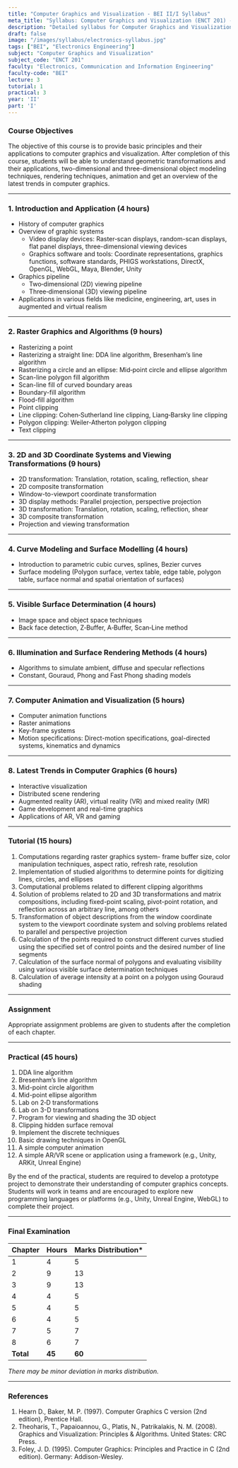 ```yaml
---
title: "Computer Graphics and Visualization - BEI II/I Syllabus"
meta_title: "Syllabus: Computer Graphics and Visualization (ENCT 201) - BEI Year 2 Part 1 | IOE Notes"
description: "Detailed syllabus for Computer Graphics and Visualization (ENCT 201), a second year, first part subject in the IOE BEI program."
draft: false
image: "/images/syllabus/electronics-syllabus.jpg"
tags: ["BEI", "Electronics Engineering"]
subject: "Computer Graphics and Visualization"
subject_code: "ENCT 201"
faculty: "Electronics, Communication and Information Engineering"
faculty-code: "BEI"
lecture: 3
tutorial: 1
practical: 3
year: 'II'
part: 'I'
---
```



### Course Objectives
The objective of this course is to provide basic principles and their applications to computer graphics and visualization. After completion of this course, students will be able to understand geometric transformations and their applications, two-dimensional and three-dimensional object modeling techniques, rendering techniques, animation and get an overview of the latest trends in computer graphics.

---

### 1. Introduction and Application (4 hours)
- History of computer graphics
- Overview of graphic systems
  - Video display devices: Raster‐scan displays, random-scan displays, flat panel displays, three-dimensional viewing devices
  - Graphics software and tools: Coordinate representations, graphics functions, software standards, PHIGS workstations, DirectX, OpenGL, WebGL, Maya, Blender, Unity
- Graphics pipeline
  - Two‐dimensional (2D) viewing pipeline
  - Three‐dimensional (3D) viewing pipeline
- Applications in various fields like medicine, engineering, art, uses in augmented and virtual realism

---

### 2. Raster Graphics and Algorithms (9 hours)
- Rasterizing a point
- Rasterizing a straight line: DDA line algorithm, Bresenham’s line algorithm
- Rasterizing a circle and an ellipse: Mid‐point circle and ellipse algorithm
- Scan-line polygon fill algorithm
- Scan-line fill of curved boundary areas
- Boundary-fill algorithm
- Flood-fill algorithm
- Point clipping
- Line clipping: Cohen‐Sutherland line clipping, Liang‐Barsky line clipping
- Polygon clipping: Weiler-Atherton polygon clipping
- Text clipping

---

### 3. 2D and 3D Coordinate Systems and Viewing Transformations (9 hours)
- 2D transformation: Translation, rotation, scaling, reflection, shear
- 2D composite transformation
- Window-to-viewport coordinate transformation
- 3D display methods: Parallel projection, perspective projection
- 3D transformation: Translation, rotation, scaling, reflection, shear
- 3D composite transformation
- Projection and viewing transformation

---

### 4. Curve Modeling and Surface Modelling (4 hours)
- Introduction to parametric cubic curves, splines, Bezier curves
- Surface modeling (Polygon surface, vertex table, edge table, polygon table, surface normal and spatial orientation of surfaces)

---

### 5. Visible Surface Determination (4 hours)
- Image space and object space techniques
- Back face detection, Z‐Buffer, A‐Buffer, Scan‐Line method

---

### 6. Illumination and Surface Rendering Methods (4 hours)
- Algorithms to simulate ambient, diffuse and specular reflections
- Constant, Gouraud, Phong and Fast Phong shading models

---

### 7. Computer Animation and Visualization (5 hours)
- Computer animation functions
- Raster animations
- Key-frame systems
- Motion specifications: Direct-motion specifications, goal-directed systems, kinematics and dynamics

---

### 8. Latest Trends in Computer Graphics (6 hours)
- Interactive visualization
- Distributed scene rendering
- Augmented reality (AR), virtual reality (VR) and mixed reality (MR)
- Game development and real-time graphics
- Applications of AR, VR and gaming

---

### Tutorial (15 hours)
1. Computations regarding raster graphics system- frame buffer size, color manipulation techniques, aspect ratio, refresh rate, resolution
2. Implementation of studied algorithms to determine points for digitizing lines, circles, and ellipses
3. Computational problems related to different clipping algorithms
4. Solution of problems related to 2D and 3D transformations and matrix compositions, including fixed-point scaling, pivot-point rotation, and reflection across an arbitrary line, among others
5. Transformation of object descriptions from the window coordinate system to the viewport coordinate system and solving problems related to parallel and perspective projection
6. Calculation of the points required to construct different curves studied using the specified set of control points and the desired number of line segments
7. Calculation of the surface normal of polygons and evaluating visibility using various visible surface determination techniques
8. Calculation of average intensity at a point on a polygon using Gouraud shading

---

### Assignment
Appropriate assignment problems are given to students after the completion of each chapter.

---

### Practical (45 hours)
1. DDA line algorithm
2. Bresenham’s line algorithm
3. Mid-point circle algorithm
4. Mid-point ellipse algorithm
5. Lab on 2‐D transformations
6. Lab on 3-D transformations
7. Program for viewing and shading the 3D object
8. Clipping hidden surface removal
9. Implement the discrete techniques
10. Basic drawing techniques in OpenGL
11. A simple computer animation
12. A simple AR/VR scene or application using a framework (e.g., Unity, ARKit, Unreal Engine)

By the end of the practical, students are required to develop a prototype project to demonstrate their understanding of computer graphics concepts. Students will work in teams and are encouraged to explore new programming languages or platforms (e.g., Unity, Unreal Engine, WebGL) to complete their project.

---

### Final Examination
| Chapter | Hours | Marks Distribution* |
|---------|-------|---------------------|
| 1       | 4     | 5                   |
| 2       | 9     | 13                  |
| 3       | 9     | 13                  |
| 4       | 4     | 5                   |
| 5       | 4     | 5                   |
| 6       | 4     | 5                   |
| 7       | 5     | 7                   |
| 8       | 6     | 7                   |
| **Total** | **45** | **60**             |

*There may be minor deviation in marks distribution.*

---

### References
1. Hearn D., Baker, M. P. (1997). Computer Graphics C version (2nd edition), Prentice Hall.
2. Theoharis, T., Papaioannou, G., Platis, N., Patrikalakis, N. M. (2008). Graphics and Visualization: Principles & Algorithms. United States: CRC Press.
3. Foley, J. D. (1995). Computer Graphics: Principles and Practice in C (2nd edition). Germany: Addison-Wesley.
